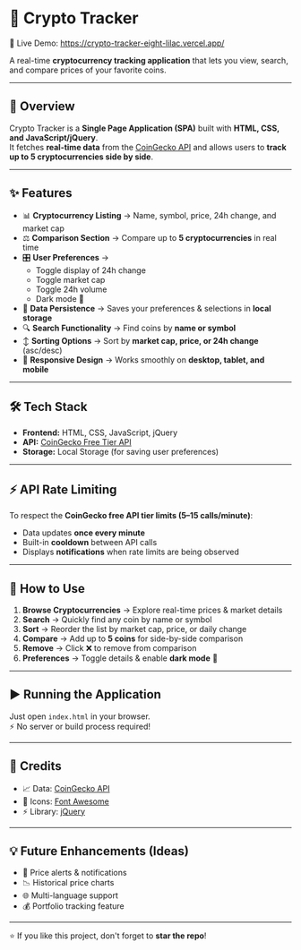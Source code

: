 # 🚀 Crypto Tracker

🔗 Live Demo: https://crypto-tracker-eight-lilac.vercel.app/

A real-time **cryptocurrency tracking application** that lets you view, search, and compare prices of your favorite coins.  

---

## 📖 Overview  

Crypto Tracker is a **Single Page Application (SPA)** built with **HTML, CSS, and JavaScript/jQuery**.  
It fetches **real-time data** from the [CoinGecko API](https://www.coingecko.com/en/api) and allows users to **track up to 5 cryptocurrencies side by side**.  

---

## ✨ Features  

- 📊 **Cryptocurrency Listing** → Name, symbol, price, 24h change, and market cap  
- ⚖️ **Comparison Section** → Compare up to **5 cryptocurrencies** in real time  
- 🎛 **User Preferences** →  
  - Toggle display of 24h change  
  - Toggle market cap  
  - Toggle 24h volume  
  - Dark mode 🌙  
- 💾 **Data Persistence** → Saves your preferences & selections in **local storage**  
- 🔍 **Search Functionality** → Find coins by **name or symbol**  
- ↕️ **Sorting Options** → Sort by **market cap, price, or 24h change** (asc/desc)  
- 📱 **Responsive Design** → Works smoothly on **desktop, tablet, and mobile**  

---

## 🛠️ Tech Stack  

- **Frontend:** HTML, CSS, JavaScript, jQuery  
- **API:** [CoinGecko Free Tier API](https://www.coingecko.com/en/api)  
- **Storage:** Local Storage (for saving user preferences)  

---

## ⚡ API Rate Limiting  

To respect the **CoinGecko free API tier limits (5–15 calls/minute)**:  
- Data updates **once every minute**  
- Built-in **cooldown** between API calls  
- Displays **notifications** when rate limits are being observed  

---

## 🚀 How to Use  

1. **Browse Cryptocurrencies** → Explore real-time prices & market details  
2. **Search** → Quickly find any coin by name or symbol  
3. **Sort** → Reorder the list by market cap, price, or daily change  
4. **Compare** → Add up to **5 coins** for side-by-side comparison  
5. **Remove** → Click ❌ to remove from comparison  
6. **Preferences** → Toggle details & enable **dark mode** 🌙  

---

## ▶️ Running the Application  

Just open `index.html` in your browser.  
⚡ No server or build process required!  

---

## 🙌 Credits  

- 📈 Data: [CoinGecko API](https://www.coingecko.com/en/api)  
- 🎨 Icons: [Font Awesome](https://fontawesome.com/)  
- ⚡ Library: [jQuery](https://jquery.com/)  

---

## 💡 Future Enhancements (Ideas)  
- 🔔 Price alerts & notifications  
- 📉 Historical price charts  
- 🌐 Multi-language support  
- 💰 Portfolio tracking feature  

---

⭐ If you like this project, don't forget to **star the repo**!  
